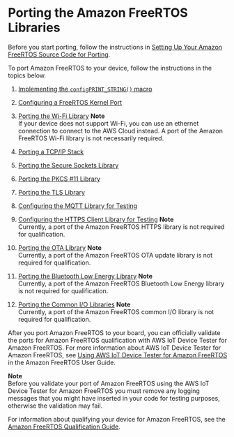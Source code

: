 # Porting the Amazon FreeRTOS Libraries<a name="afr-porting"></a>

Before you start porting, follow the instructions in [Setting Up Your Amazon FreeRTOS Source Code for Porting](porting-set-up-project.md)\.

To port Amazon FreeRTOS to your device, follow the instructions in the topics below\.

1. [Implementing the `configPRINT_STRING()` macro](afr-porting-config.md)

1. [Configuring a FreeRTOS Kernel Port](afr-porting-kernel.md)

1. [Porting the Wi\-Fi Library](afr-porting-wifi.md)
**Note**  
If your device does not support Wi\-Fi, you can use an ethernet connection to connect to the AWS Cloud instead\. A port of the Amazon FreeRTOS Wi\-Fi library is not necessarily required\.

1. [Porting a TCP/IP Stack](afr-porting-tcp.md)

1. [Porting the Secure Sockets Library](afr-porting-ss.md)

1. [Porting the PKCS \#11 Library](afr-porting-pkcs.md)

1. [Porting the TLS Library](afr-porting-tls.md)

1. [Configuring the MQTT Library for Testing](afr-porting-mqtt.md)

1. [Configuring the HTTPS Client Library for Testing](afr-porting-https.md)
**Note**  
Currently, a port of the Amazon FreeRTOS HTTPS library is not required for qualification\.

1. [Porting the OTA Library](afr-porting-ota.md)
**Note**  
Currently, a port of the Amazon FreeRTOS OTA update library is not required for qualification\.

1. [Porting the Bluetooth Low Energy Library](afr-porting-ble.md)
**Note**  
Currently, a port of the Amazon FreeRTOS Bluetooth Low Energy library is not required for qualification\.

1. [Porting the Common I/O Libraries](amazon-freertos-porting-commonio.md)
**Note**  
Currently, a port of the Amazon FreeRTOS common I/O library is not required for qualification\.

After you port Amazon FreeRTOS to your board, you can officially validate the ports for Amazon FreeRTOS qualification with AWS IoT Device Tester for Amazon FreeRTOS\. For more information about AWS IoT Device Tester for Amazon FreeRTOS, see [Using AWS IoT Device Tester for Amazon FreeRTOS](https://docs.aws.amazon.com/freertos/latest/userguide/device-tester-for-freertos-ug.html) in the Amazon FreeRTOS User Guide\. 

**Note**  
Before you validate your port of Amazon FreeRTOS using the AWS IoT Device Tester for Amazon FreeRTOS you must remove any logging messages that you might have inserted in your code for testing purposes, otherwise the validation may fail\.

For information about qualifying your device for Amazon FreeRTOS, see the [Amazon FreeRTOS Qualification Guide](https://docs.aws.amazon.com/freertos/latest/qualificationguide/)\. 